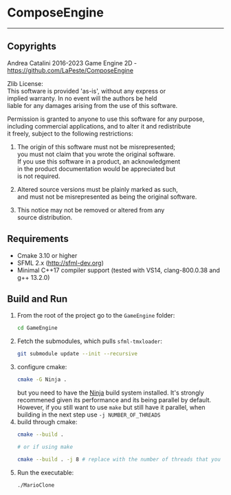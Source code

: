 # ComposeEngine
-------------



## Copyrights

Andrea Catalini 2016-2023
Game Engine 2D - https://github.com/LaPeste/ComposeEngine

Zlib License:  
This software is provided 'as-is', without any express or  
implied warranty. In no event will the authors be held  
liable for any damages arising from the use of this software.  

Permission is granted to anyone to use this software for any purpose,  
including commercial applications, and to alter it and redistribute  
it freely, subject to the following restrictions:  

1. The origin of this software must not be misrepresented;  
   you must not claim that you wrote the original software.  
   If you use this software in a product, an acknowledgment  
   in the product documentation would be appreciated but  
   is not required.  

2. Altered source versions must be plainly marked as such,  
   and must not be misrepresented as being the original software.  

3. This notice may not be removed or altered from any  
   source distribution.


## Requirements
* Cmake 3.10 or higher
* SFML 2.x (http://sfml-dev.org)  
* Minimal C++17 compiler support (tested with VS14, clang-800.0.38 and g++ 13.2.0)


## Build and Run
1. From the root of the project go to the `GameEngine` folder:
   ```bash
   cd GameEngine
   ```
1. Fetch the submodules, which pulls `sfml-tmxloader`:
   ```bash
   git submodule update --init --recursive
   ```
1. configure cmake:
   ```bash
   cmake -G Ninja .
   ```
   but you need to have the [Ninja](https://ninja-build.org/) build system installed. It's strongly recommened given its performance and its being parallel by default.
   However, if you still want to use `make` but still have it parallel, when building in the next step use `-j NUMBER_OF_THREADS`
1. build through cmake:
   ```bash
   cmake --build .

   # or if using make

   cmake --build . -j 8 # replace with the number of threads that you want
   ```
1. Run the executable:
   ```bash
   ./MarioClone
   ```
